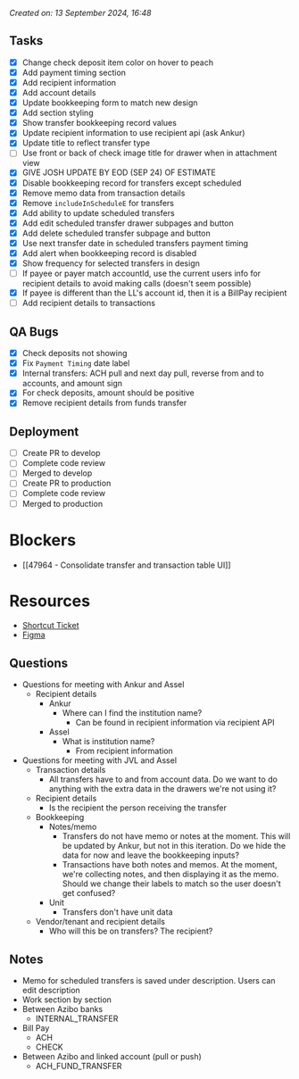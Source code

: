 *Created on: 13 September 2024, 16:48*
## Tasks
- [x] Change check deposit item color on hover to peach
- [x] Add payment timing section
- [x] Add recipient information
- [x] Add account details
- [x] Update bookkeeping form to match new design
- [x] Add section styling
- [x] Show transfer bookkeeping record values
- [x] Update recipient information to use recipient api (ask Ankur)
- [x] Update title to reflect transfer type
- [ ] Use front or back of check image title for drawer when in attachment view
- [x] GIVE JOSH UPDATE BY EOD (SEP 24) OF ESTIMATE
- [x] Disable bookkeeping record for transfers except scheduled
- [x] Remove memo data from transaction details
- [x] Remove `includeInScheduleE` for transfers
- [x] Add ability to update scheduled transfers
- [x] Add edit scheduled transfer drawer subpages and button
- [x] Add delete scheduled transfer subpage and button
- [x] Use next transfer date in scheduled transfers payment timing
- [x] Add alert when bookkeeping record is disabled
- [x] Show frequency for selected transfers in design
- [ ] If payee or payer match accountId, use the current users info for recipient details to avoid making calls (doesn't seem possible)
- [x] If payee is different than the LL's account id, then it is a BillPay recipient
- [ ] Add recipient details to transactions
## QA Bugs
- [x] Check deposits not showing
- [x] Fix `Payment Timing` date label
- [x] Internal transfers: ACH pull and next day pull, reverse from and to accounts, and amount sign
- [x] For check deposits, amount should be positive
- [x] Remove recipient details from funds transfer
## Deployment
- [ ] Create PR to develop
- [ ] Complete code review
- [ ] Merged to develop
- [ ] Create PR to production
- [ ] Complete code review
- [ ] Merged to production
# Blockers
- [[47964 - Consolidate transfer and transaction table UI]]
# Resources
- [Shortcut Ticket]()
- [Figma]()
## Questions
- Questions for meeting with Ankur and Assel
	- Recipient details
		- Ankur
			- Where can I find the institution name?
				- Can be found in recipient information via recipient API
		- Assel
			- What is institution name?
				- From recipient information
- Questions for meeting with JVL and Assel
	- Transaction details
		- All transfers have to and from account data. Do we want to do anything with the extra data in the drawers we're not using it?
	- Recipient details
		- Is the recipient the person receiving the transfer
	- Bookkeeping 
		- Notes/memo
			- Transfers do not have memo or notes at the moment. This will be updated by Ankur, but not in this iteration. Do we hide the data for now and leave the bookkeeping inputs?
			- Transactions have both notes and memos. At the moment, we're collecting notes, and then displaying it as the memo. Should we change their labels to match so the user doesn't get confused?
		- Unit
			- Transfers don't have unit data
	- Vendor/tenant and recipient details
		- Who will this be on transfers? The recipient?
## Notes
- Memo for scheduled transfers is saved under description. Users can edit description
- Work section by section
- Between Azibo banks
	- INTERNAL_TRANSFER
- Bill Pay
	- ACH
	- CHECK
- Between Azibo and linked account (pull or push)
	- ACH_FUND_TRANSFER